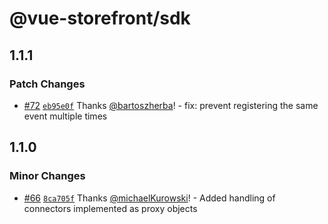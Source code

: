 # @vue-storefront/sdk

## 1.1.1

### Patch Changes

- [#72](https://github.com/vuestorefront/sdk/pull/72) [`eb95e0f`](https://github.com/vuestorefront/sdk/commit/eb95e0f8206c9e2bea3591ef086d1a39bdc9b3e5) Thanks [@bartoszherba](https://github.com/bartoszherba)! - fix: prevent registering the same event multiple times

## 1.1.0

### Minor Changes

- [#66](https://github.com/vuestorefront/sdk/pull/66) [`8ca705f`](https://github.com/vuestorefront/sdk/commit/8ca705f28624ab06eadc665f2f9ebc70f35e9711) Thanks [@michaelKurowski](https://github.com/michaelKurowski)! - Added handling of connectors implemented as proxy objects
